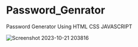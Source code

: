 # Password_Genrator
Password Generator Using HTML CSS JAVASCRIPT


![Screenshot 2023-10-21 203816](https://github.com/adityagunale/Password_Genrator/assets/121552299/87b52824-f42a-4470-bef3-5ea8f970e506)

